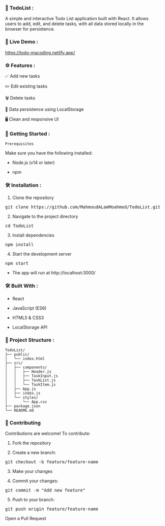 ### 📝 TodoList :
A simple and interactive Todo List application built with React. It allows users to add, edit, and delete tasks, with all data stored locally in the browser for persistence.


### 🔗 Live Demo :
https://todo-macoding.netlify.app/

### ⚙️ Features :

✅ Add new tasks

✏️ Edit existing tasks

🗑️ Delete tasks

💾 Data persistence using LocalStorage

🖥️ Clean and responsive UI


### 🚀 Getting Started :

`Prerequisites`

Make sure you have the following installed:

- Node.js (v14 or later)

- npm


### 🛠️ Installation :

1. Clone the repository
<pre lang="markdown">git clone https://github.com/MahmoudALamMoahmed/TodoList.git</pre>

2. Navigate to the project directory

<pre lang="markdown">cd TodoList</pre>

3. Install dependencies

<pre lang="markdown">npm install</pre>

4. Start the development server

<pre lang="markdown">npm start</pre>

- The app will run at http://localhost:3000/


### 🛠️ Built With :

- React

- JavaScript (ES6)

- HTML5 & CSS3

- LocalStorage API


### 📁 Project Structure :

```
TodoList/
├── public/
│   └── index.html
├── src/
│   ├── components/
│   │   ├── Header.js
│   │   ├── TaskInput.js
│   │   ├── TaskList.js
│   │   └── TaskItem.js
│   ├── App.js
│   ├── index.js
│   └── styles/
│       └── App.css
├── package.json
└── README.md
```

### 🤝 Contributing

Contributions are welcome! To contribute:

1. Fork the repository

2. Create a new branch:

<pre lang="markdown">git checkout -b feature/feature-name</pre>

3. Make your changes

4. Commit your changes:

<pre lang="markdown">git commit -m "Add new feature"</pre>

5. Push to your branch:

<pre lang="markdown">git push origin feature/feature-name</pre>

Open a Pull Request
